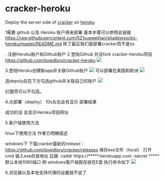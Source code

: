 # cracker-heroku

Deploy the server side of [cracker](https://github.com/lovedboy/cracker) on [heroku](https://heroku.com/)

1需要 github 以及 Heroku 账户用来部署
基本步骤可以参照此链接 https://raw.githubusercontent.com/521xueweihan/shadowsocks-heroku/master/README.md
除了最后我们是部署cracker而不是ss



. 注册Heroku账户和Github账户
2.登陆Github 并且fork cracker-heroku项目 
https://github.com/lovedboy/cracker-heroku
![](https://github.com/wangwill/cracker-heroku/blob/master/fork.png)

3.登陆Heroku创建新app并关联Github账户
![](https://github.com/wangwill/cracker-heroku/blob/master/new%20app.png)
可以部署在美国和欧洲
![](https://github.com/wangwill/cracker-heroku/blob/master/app%20name.png)

选depoly后在下方勾选github并关联自己的账户
![](https://github.com/wangwill/cracker-heroku/blob/master/deploy.png)

红圈项可以不勾选。

4.点部署（deploy）
10s左右会有显示 部署结果

成功的话 会显示Heroku项目网址

5.客户端使用方法

linux下使用方法 作者已明确描述

windows下 下载cracker最新的release：https://github.com/lovedboy/cracker/releases
保存exe文件（local）
打开cmd 输入exe存放地址 后跟 -raddr https://*****.herokuapp.com -secret ***** 默认本地1080端口
例 windows客户端我存放在E盘 执行命令如下
![](https://github.com/wangwill/cracker-heroku/blob/master/cmd-instruction.png)

6.浏览器以及本地支持代理的设置就不说了
